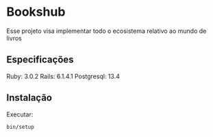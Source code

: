 # Bookshub

Esse projeto visa implementar todo o ecosistema relativo ao mundo de livros

## Especificações

Ruby: 3.0.2
Rails: 6.1.4.1
Postgresql: 13.4


## Instalação

Executar:
```
bin/setup
```

 
